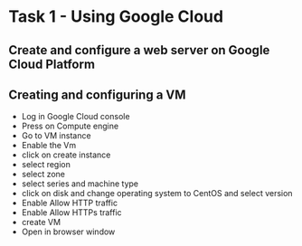 # Task 1 - Using Google Cloud
## Create and configure a web server on Google Cloud Platform 

## Creating and configuring a VM
- Log in Google Cloud console 
- Press on Compute engine 
- Go to VM instance 
- Enable the Vm 
- click on create instance 
- select region 
- select zone
- select series and machine type
- click on disk and change operating system to CentOS and select version 
- Enable Allow HTTP traffic 
- Enable Allow HTTPs traffic 
- create VM 
- Open in browser window

## 




